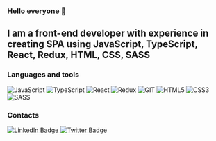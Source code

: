 ### Hello everyone 👋


## I am a front-end developer with experience in creating SPA using JavaScript, TypeScript, React, Redux, HTML, CSS, SASS

### Languages and tools

![JavaScript](https://img.shields.io/badge/-JavaScript-090909?style=for-the-badge&logo=JavaScript&logoColor=E9D54D)
![TypeScript](https://img.shields.io/badge/-TypeScript-090909?style=for-the-badge&logo=TypeScript&logoColor=47C5FB)
![React](https://img.shields.io/badge/-React-090909?style=for-the-badge&logo=react&logoColor=47C5FB)
![Redux](https://img.shields.io/badge/-Redux-090909?style=for-the-badge&logo=redux&logoColor=47C5FB)
![GIT](https://img.shields.io/badge/-GIT-FF6600?style=for-the-badge&logo=GIT&logoColor=000000)
![HTML5](https://img.shields.io/badge/-HTML5-FF6600?style=for-the-badge&logo=HTML5&logoColor=000000)
![CSS3](https://img.shields.io/badge/-CSS3-0033CC?style=for-the-badge&logo=CSS3&logoColor=000000)
![SASS](https://img.shields.io/badge/-SASS-FF00FF?style=for-the-badge&logo=SASS&logoColor=000000)



### Contacts
<div id="badges">
  <a href="https://www.linkedin.com/in/svetailo/">
    <img src="https://img.shields.io/badge/LinkedIn-blue?style=for-the-badge&logo=linkedin&logoColor=white" alt="LinkedIn Badge"/>
  </a>
  <a href="https://twitter.com/VictorSvetailo">
    <img src="https://img.shields.io/badge/Twitter-blue?style=for-the-badge&logo=twitter&logoColor=white" alt="Twitter Badge"/>
  </a>
</div>

<!--
**VictorSvetailo/VictorSvetailo** is a ✨ _special_ ✨ repository because its `README.md` (this file) appears on your GitHub profile.

Here are some ideas to get you started:

- 🔭 I’m currently working on ...
- 🌱 I’m currently learning ...
- 👯 I’m looking to collaborate on ...
- 🤔 I’m looking for help with ...
- 💬 Ask me about ...
- 📫 How to reach me: ...
- 😄 Pronouns: ...
- ⚡ Fun fact: ...
-->
